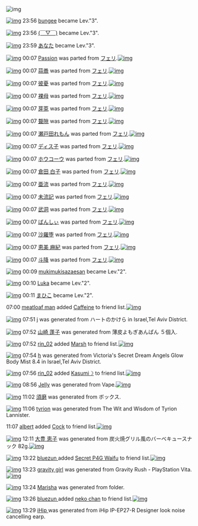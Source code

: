 ![img](http://gdrive-cdn.herokuapp.com/537b65a5bc09f0000721dda7/512px-barcode.png)

[![img](http://www.deviantsart.com/23q3t7f.png)](http://www.barcodekanojo.com/user/216266/bungee) 23:56 [bungee](http://www.barcodekanojo.com/user/216266/bungee) became Lev."3".

[![img](http://www.deviantsart.com/3u9baao.jpeg)](http://www.barcodekanojo.com/user/266103/%28%EF%BF%A3%E2%96%BD%EF%BF%A3%29) 23:56 [(￣▽￣)](http://www.barcodekanojo.com/user/266103/%28%EF%BF%A3%E2%96%BD%EF%BF%A3%29) became Lev."3".

[![img](http://www.deviantsart.com/13a6rcb.jpeg)](http://www.barcodekanojo.com/user/27341/%E3%81%82%E3%81%AA%E3%81%9F) 23:59 [あなた](http://www.barcodekanojo.com/user/27341/%E3%81%82%E3%81%AA%E3%81%9F) became Lev."3".

[![img](http://www.deviantsart.com/27oj6f1.png)](http://www.barcodekanojo.com/kanojo/2489096/Passion) 00:07 [Passion](http://www.barcodekanojo.com/kanojo/2489096/Passion) was parted from [フェリ](http://www.barcodekanojo.com/kanojo/2489096/Passion).[![img](http://www.deviantsart.com/2ekpk5a.jpeg)](http://www.barcodekanojo.com/user/12204/%E3%83%95%E3%82%A7%E3%83%AA) 

[![img](http://www.deviantsart.com/3n0q11e.png)](http://www.barcodekanojo.com/kanojo/3156050/%E8%92%9C%E8%AD%B1) 00:07 [蒜譱](http://www.barcodekanojo.com/kanojo/3156050/%E8%92%9C%E8%AD%B1) was parted from [フェリ](http://www.barcodekanojo.com/kanojo/3156050/%E8%92%9C%E8%AD%B1).[![img](http://www.deviantsart.com/2ekpk5a.jpeg)](http://www.barcodekanojo.com/user/12204/%E3%83%95%E3%82%A7%E3%83%AA) 

[![img](http://www.deviantsart.com/3a0aos7.png)](http://www.barcodekanojo.com/kanojo/3156076/%E5%BD%BC%E6%86%82) 00:07 [彼憂](http://www.barcodekanojo.com/kanojo/3156076/%E5%BD%BC%E6%86%82) was parted from [フェリ](http://www.barcodekanojo.com/kanojo/3156076/%E5%BD%BC%E6%86%82).[![img](http://www.deviantsart.com/2ekpk5a.jpeg)](http://www.barcodekanojo.com/user/12204/%E3%83%95%E3%82%A7%E3%83%AA) 

[![img](http://www.deviantsart.com/3lfvbhd.png)](http://www.barcodekanojo.com/kanojo/3155210/%E8%A3%B8%E6%AF%8D) 00:07 [裸母](http://www.barcodekanojo.com/kanojo/3155210/%E8%A3%B8%E6%AF%8D) was parted from [フェリ](http://www.barcodekanojo.com/kanojo/3155210/%E8%A3%B8%E6%AF%8D).[![img](http://www.deviantsart.com/2ekpk5a.jpeg)](http://www.barcodekanojo.com/user/12204/%E3%83%95%E3%82%A7%E3%83%AA) 

[![img](http://www.deviantsart.com/2sm8rl2.png)](http://www.barcodekanojo.com/kanojo/3157208/%E8%8A%BD%E8%8E%B5) 00:07 [芽莵](http://www.barcodekanojo.com/kanojo/3157208/%E8%8A%BD%E8%8E%B5) was parted from [フェリ](http://www.barcodekanojo.com/kanojo/3157208/%E8%8A%BD%E8%8E%B5).[![img](http://www.deviantsart.com/2ekpk5a.jpeg)](http://www.barcodekanojo.com/user/12204/%E3%83%95%E3%82%A7%E3%83%AA) 

[![img](http://www.deviantsart.com/117eou7.png)](http://www.barcodekanojo.com/kanojo/3157878/%E8%81%B1%E9%9A%99) 00:07 [聱隙](http://www.barcodekanojo.com/kanojo/3157878/%E8%81%B1%E9%9A%99) was parted from [フェリ](http://www.barcodekanojo.com/kanojo/3157878/%E8%81%B1%E9%9A%99).[![img](http://www.deviantsart.com/2ekpk5a.jpeg)](http://www.barcodekanojo.com/user/12204/%E3%83%95%E3%82%A7%E3%83%AA) 

[![img](http://www.deviantsart.com/152t5ni.png)](http://www.barcodekanojo.com/kanojo/2586415/%E7%80%AC%E6%88%B8%E7%94%B0%E3%82%8C%E3%82%82%E3%82%93) 00:07 [瀬戸田れもん](http://www.barcodekanojo.com/kanojo/2586415/%E7%80%AC%E6%88%B8%E7%94%B0%E3%82%8C%E3%82%82%E3%82%93) was parted from [フェリ](http://www.barcodekanojo.com/kanojo/2586415/%E7%80%AC%E6%88%B8%E7%94%B0%E3%82%8C%E3%82%82%E3%82%93).[![img](http://www.deviantsart.com/2ekpk5a.jpeg)](http://www.barcodekanojo.com/user/12204/%E3%83%95%E3%82%A7%E3%83%AA) 

[![img](http://www.deviantsart.com/211gs0b.png)](http://www.barcodekanojo.com/kanojo/795343/%E3%83%87%E3%82%A3%E3%82%B9%E5%AD%90) 00:07 [ディス子](http://www.barcodekanojo.com/kanojo/795343/%E3%83%87%E3%82%A3%E3%82%B9%E5%AD%90) was parted from [フェリ](http://www.barcodekanojo.com/kanojo/795343/%E3%83%87%E3%82%A3%E3%82%B9%E5%AD%90).[![img](http://www.deviantsart.com/2ekpk5a.jpeg)](http://www.barcodekanojo.com/user/12204/%E3%83%95%E3%82%A7%E3%83%AA) 

[![img](http://www.deviantsart.com/34s8lf6.png)](http://www.barcodekanojo.com/kanojo/1493607/%E3%83%9B%E3%82%A6%E3%82%B3%E3%83%BC%E3%82%A6) 00:07 [ホウコーウ](http://www.barcodekanojo.com/kanojo/1493607/%E3%83%9B%E3%82%A6%E3%82%B3%E3%83%BC%E3%82%A6) was parted from [フェリ](http://www.barcodekanojo.com/kanojo/1493607/%E3%83%9B%E3%82%A6%E3%82%B3%E3%83%BC%E3%82%A6).[![img](http://www.deviantsart.com/2ekpk5a.jpeg)](http://www.barcodekanojo.com/user/12204/%E3%83%95%E3%82%A7%E3%83%AA) 

[![img](http://www.deviantsart.com/t3sncs.png)](http://www.barcodekanojo.com/kanojo/2144320/%E5%80%89%E7%94%B0%20%E7%99%BD%E5%AD%90) 00:07 [倉田 白子](http://www.barcodekanojo.com/kanojo/2144320/%E5%80%89%E7%94%B0%20%E7%99%BD%E5%AD%90) was parted from [フェリ](http://www.barcodekanojo.com/kanojo/2144320/%E5%80%89%E7%94%B0%20%E7%99%BD%E5%AD%90).[![img](http://www.deviantsart.com/2ekpk5a.jpeg)](http://www.barcodekanojo.com/user/12204/%E3%83%95%E3%82%A7%E3%83%AA) 

[![img](http://www.deviantsart.com/17jbgi4.png)](http://www.barcodekanojo.com/kanojo/3155212/%E4%BA%9C%E6%B5%81) 00:07 [亜流](http://www.barcodekanojo.com/kanojo/3155212/%E4%BA%9C%E6%B5%81) was parted from [フェリ](http://www.barcodekanojo.com/kanojo/3155212/%E4%BA%9C%E6%B5%81).[![img](http://www.deviantsart.com/2ekpk5a.jpeg)](http://www.barcodekanojo.com/user/12204/%E3%83%95%E3%82%A7%E3%83%AA) 

[![img](http://www.deviantsart.com/21gb752.png)](http://www.barcodekanojo.com/kanojo/3156288/%E6%9C%AA%E6%B5%81%E8%A8%98) 00:07 [未流記](http://www.barcodekanojo.com/kanojo/3156288/%E6%9C%AA%E6%B5%81%E8%A8%98) was parted from [フェリ](http://www.barcodekanojo.com/kanojo/3156288/%E6%9C%AA%E6%B5%81%E8%A8%98).[![img](http://www.deviantsart.com/2ekpk5a.jpeg)](http://www.barcodekanojo.com/user/12204/%E3%83%95%E3%82%A7%E3%83%AA) 

[![img](http://www.deviantsart.com/14u6rhl.png)](http://www.barcodekanojo.com/kanojo/3156443/%E6%AD%A6%E6%B4%9E) 00:07 [武洞](http://www.barcodekanojo.com/kanojo/3156443/%E6%AD%A6%E6%B4%9E) was parted from [フェリ](http://www.barcodekanojo.com/kanojo/3156443/%E6%AD%A6%E6%B4%9E).[![img](http://www.deviantsart.com/2ekpk5a.jpeg)](http://www.barcodekanojo.com/user/12204/%E3%83%95%E3%82%A7%E3%83%AA) 

[![img](http://www.deviantsart.com/gros18.png)](http://www.barcodekanojo.com/kanojo/3139385/%E3%81%B0%E3%82%93%E3%81%97%E3%81%83) 00:07 [ばんしぃ](http://www.barcodekanojo.com/kanojo/3139385/%E3%81%B0%E3%82%93%E3%81%97%E3%81%83) was parted from [フェリ](http://www.barcodekanojo.com/kanojo/3139385/%E3%81%B0%E3%82%93%E3%81%97%E3%81%83).[![img](http://www.deviantsart.com/2ekpk5a.jpeg)](http://www.barcodekanojo.com/user/12204/%E3%83%95%E3%82%A7%E3%83%AA) 

[![img](http://www.deviantsart.com/3ehsrpn.png)](http://www.barcodekanojo.com/kanojo/2453739/%E6%B2%99%E7%BE%85%E5%A0%95) 00:07 [沙羅堕](http://www.barcodekanojo.com/kanojo/2453739/%E6%B2%99%E7%BE%85%E5%A0%95) was parted from [フェリ](http://www.barcodekanojo.com/kanojo/2453739/%E6%B2%99%E7%BE%85%E5%A0%95).[![img](http://www.deviantsart.com/2ekpk5a.jpeg)](http://www.barcodekanojo.com/user/12204/%E3%83%95%E3%82%A7%E3%83%AA) 

[![img](http://www.deviantsart.com/2hutvsp.png)](http://www.barcodekanojo.com/kanojo/2958314/%E6%81%B5%E7%BE%8E%20%E9%BA%BB%E7%B4%80) 00:07 [恵美 麻紀](http://www.barcodekanojo.com/kanojo/2958314/%E6%81%B5%E7%BE%8E%20%E9%BA%BB%E7%B4%80) was parted from [フェリ](http://www.barcodekanojo.com/kanojo/2958314/%E6%81%B5%E7%BE%8E%20%E9%BA%BB%E7%B4%80).[![img](http://www.deviantsart.com/2ekpk5a.jpeg)](http://www.barcodekanojo.com/user/12204/%E3%83%95%E3%82%A7%E3%83%AA) 

[![img](http://www.deviantsart.com/2mnpmpc.png)](http://www.barcodekanojo.com/kanojo/3052880/%E6%96%97%E9%99%8D) 00:07 [斗降](http://www.barcodekanojo.com/kanojo/3052880/%E6%96%97%E9%99%8D) was parted from [フェリ](http://www.barcodekanojo.com/kanojo/3052880/%E6%96%97%E9%99%8D).[![img](http://www.deviantsart.com/2ekpk5a.jpeg)](http://www.barcodekanojo.com/user/12204/%E3%83%95%E3%82%A7%E3%83%AA) 

[![img](http://www.deviantsart.com/1n53l48.jpeg)](http://www.barcodekanojo.com/user/283122/mukimukisazaesan) 00:09 [mukimukisazaesan](http://www.barcodekanojo.com/user/283122/mukimukisazaesan) became Lev."2".

[![img](http://www.deviantsart.com/2nq6cvk.jpeg)](http://www.barcodekanojo.com/user/244399/Luka) 00:10 [Luka](http://www.barcodekanojo.com/user/244399/Luka) became Lev."2".

[![img](http://www.deviantsart.com/2bcn257.jpeg)](http://www.barcodekanojo.com/user/209273/%E3%81%BE%E3%81%B2%E3%81%93) 00:11 [まひこ](http://www.barcodekanojo.com/user/209273/%E3%81%BE%E3%81%B2%E3%81%93) became Lev."2".

07:00 [meatloaf man](http://www.barcodekanojo.com/user/500100/meatloaf%20man) added [Caffeine](http://www.barcodekanojo.com/kanojo/15931/Caffeine) to friend list.[![img](http://www.deviantsart.com/20h5a11.png)](http://www.barcodekanojo.com/kanojo/15931/Caffeine) 

[![img](http://www.deviantsart.com/3h2v1f4.png)](http://www.barcodekanojo.com/kanojo/3192535/j) 07:51 [j](http://www.barcodekanojo.com/kanojo/3192535/j) was generated from ハートのかけら in Israel,Tel Aviv District.

[![img](http://www.deviantsart.com/1t540lt.png)](http://www.barcodekanojo.com/kanojo/3192536/%E5%B1%B1%E5%B4%8E%20%E8%93%AC%E5%AD%90) 07:52 [山崎 蓬子](http://www.barcodekanojo.com/kanojo/3192536/%E5%B1%B1%E5%B4%8E%20%E8%93%AC%E5%AD%90) was generated from 薄皮よもぎあんぱん ５個入.

[![img](http://www.deviantsart.com/i8d6hn.jpeg)](http://www.barcodekanojo.com/user/294652/rin_02) 07:52 [rin_02](http://www.barcodekanojo.com/user/294652/rin_02) added [Marsh](http://www.barcodekanojo.com/kanojo/2847000/Marsh) to friend list.[![img](http://www.deviantsart.com/2k8rom6.png)](http://www.barcodekanojo.com/kanojo/2847000/Marsh) 

[![img](http://www.deviantsart.com/3j2iplb.png)](http://www.barcodekanojo.com/kanojo/3192537/h) 07:54 [h](http://www.barcodekanojo.com/kanojo/3192537/h) was generated from Victoria's Secret Dream Angels Glow Body Mist 8.4  in Israel,Tel Aviv District.

[![img](http://www.deviantsart.com/i8d6hn.jpeg)](http://www.barcodekanojo.com/user/294652/rin_02) 07:56 [rin_02](http://www.barcodekanojo.com/user/294652/rin_02) added [Kasumi☽](http://www.barcodekanojo.com/kanojo/2867678/Kasumi%E2%98%BD) to friend list.[![img](http://www.deviantsart.com/3c1bme6.png)](http://www.barcodekanojo.com/kanojo/2867678/Kasumi%E2%98%BD) 

[![img](http://www.deviantsart.com/19ogc46.png)](http://www.barcodekanojo.com/kanojo/3192538/Jelly) 08:56 [Jelly](http://www.barcodekanojo.com/kanojo/3192538/Jelly) was generated from Vape.[![img](http://www.deviantsart.com/ftni4f.jpeg)](http://www.barcodekanojo.com/product_images/barcode/6017907/1423526138/Vape.jpg) 

[![img](http://www.deviantsart.com/17jt5hb.png)](http://www.barcodekanojo.com/kanojo/3192539/%E9%A0%88%E7%A3%A8) 11:02 [須磨](http://www.barcodekanojo.com/kanojo/3192539/%E9%A0%88%E7%A3%A8) was generated from ボックス.

[![img](http://www.deviantsart.com/394f6a7.png)](http://www.barcodekanojo.com/kanojo/3192540/tyrion) 11:06 [tyrion](http://www.barcodekanojo.com/kanojo/3192540/tyrion) was generated from The Wit and Wisdom of Tyrion Lannister.

11:07 [albert](http://www.barcodekanojo.com/user/499953/albert) added [Cock](http://www.barcodekanojo.com/kanojo/453893/Cock) to friend list.[![img](http://www.deviantsart.com/33lgvig.png)](http://www.barcodekanojo.com/kanojo/453893/Cock) 

[![img](http://www.deviantsart.com/3a83lti.png)](http://www.barcodekanojo.com/kanojo/3192541/%E5%A4%A7%E8%B1%8A%20%E6%81%B5%E5%AD%90) 12:11 [大豊 恵子](http://www.barcodekanojo.com/kanojo/3192541/%E5%A4%A7%E8%B1%8A%20%E6%81%B5%E5%AD%90) was generated from 炭火焼グリル風のバーベキュースナック 82g.[![img](http://www.deviantsart.com/2b80tlj.jpeg)](http://www.barcodekanojo.com/product_images/barcode/6017911/1423537888/%E7%82%AD%E7%81%AB%E7%84%BC%E3%82%B0%E3%83%AA%E3%83%AB%E9%A2%A8%E3%81%AE%E3%83%90%E3%83%BC%E3%83%99%E3%82%AD%E3%83%A5%E3%83%BC%E3%82%B9%E3%83%8A%E3%83%83%E3%82%AF%2082g.jpg) 

[![img](http://www.deviantsart.com/2j90n25.jpeg)](http://www.barcodekanojo.com/user/500115/bluezun%20) 13:22 [bluezun ](http://www.barcodekanojo.com/user/500115/bluezun%20) added [Secret P4G Waifu](http://www.barcodekanojo.com/kanojo/3155939/Secret%20P4G%20Waifu) to friend list.[![img](http://www.deviantsart.com/31vn3q.png)](http://www.barcodekanojo.com/kanojo/3155939/Secret%20P4G%20Waifu) 

[![img](http://www.deviantsart.com/2b5l2vm.png)](http://www.barcodekanojo.com/kanojo/3192542/gravity%20girl) 13:23 [gravity girl](http://www.barcodekanojo.com/kanojo/3192542/gravity%20girl) was generated from Gravity Rush - PlayStation Vita.[![img](http://www.deviantsart.com/1ve636t.jpeg)](http://www.barcodekanojo.com/product_images/barcode/4752888/1376581391/Gravity%20Rush.jpg) 

[![img](http://www.deviantsart.com/2ce594h.png)](http://www.barcodekanojo.com/kanojo/3192543/Marisha) 13:24 [Marisha](http://www.barcodekanojo.com/kanojo/3192543/Marisha) was generated from folder.

[![img](http://www.deviantsart.com/2j90n25.jpeg)](http://www.barcodekanojo.com/user/500115/bluezun%20) 13:26 [bluezun ](http://www.barcodekanojo.com/user/500115/bluezun%20) added [neko chan](http://www.barcodekanojo.com/kanojo/3154513/neko%20chan) to friend list.[![img](http://www.deviantsart.com/6kker5.png)](http://www.barcodekanojo.com/kanojo/3154513/neko%20chan) 

[![img](http://www.deviantsart.com/2908d3j.png)](http://www.barcodekanojo.com/kanojo/3192544/iHip%20) 13:29 [iHip ](http://www.barcodekanojo.com/kanojo/3192544/iHip%20) was generated from iHip IP-EP27-R Designer look noise cancelling earp.

